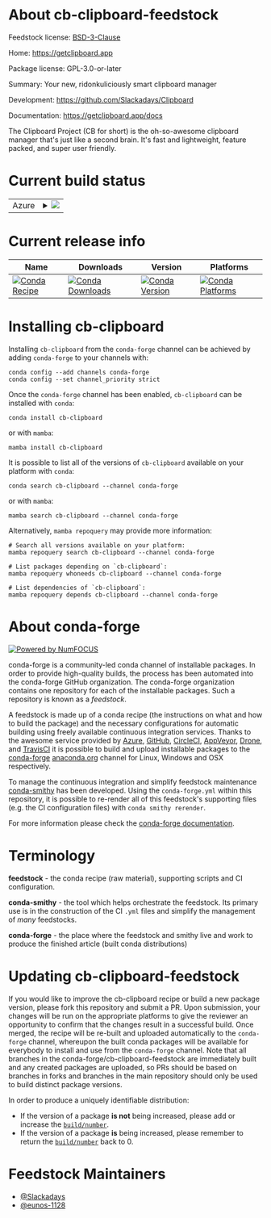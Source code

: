 About cb-clipboard-feedstock
============================

Feedstock license: [BSD-3-Clause](https://github.com/conda-forge/cb-clipboard-feedstock/blob/main/LICENSE.txt)

Home: https://getclipboard.app

Package license: GPL-3.0-or-later

Summary: Your new, ridonkuliciously smart clipboard manager

Development: https://github.com/Slackadays/Clipboard

Documentation: https://getclipboard.app/docs

The Clipboard Project (CB for short) is the oh-so-awesome
clipboard manager that's just like a second brain.
It's fast and lightweight, feature packed, and super user friendly.


Current build status
====================


<table>
    
  <tr>
    <td>Azure</td>
    <td>
      <details>
        <summary>
          <a href="https://dev.azure.com/conda-forge/feedstock-builds/_build/latest?definitionId=23689&branchName=main">
            <img src="https://dev.azure.com/conda-forge/feedstock-builds/_apis/build/status/cb-clipboard-feedstock?branchName=main">
          </a>
        </summary>
        <table>
          <thead><tr><th>Variant</th><th>Status</th></tr></thead>
          <tbody><tr>
              <td>linux_64</td>
              <td>
                <a href="https://dev.azure.com/conda-forge/feedstock-builds/_build/latest?definitionId=23689&branchName=main">
                  <img src="https://dev.azure.com/conda-forge/feedstock-builds/_apis/build/status/cb-clipboard-feedstock?branchName=main&jobName=linux&configuration=linux%20linux_64_" alt="variant">
                </a>
              </td>
            </tr><tr>
              <td>osx_64</td>
              <td>
                <a href="https://dev.azure.com/conda-forge/feedstock-builds/_build/latest?definitionId=23689&branchName=main">
                  <img src="https://dev.azure.com/conda-forge/feedstock-builds/_apis/build/status/cb-clipboard-feedstock?branchName=main&jobName=osx&configuration=osx%20osx_64_" alt="variant">
                </a>
              </td>
            </tr><tr>
              <td>win_64</td>
              <td>
                <a href="https://dev.azure.com/conda-forge/feedstock-builds/_build/latest?definitionId=23689&branchName=main">
                  <img src="https://dev.azure.com/conda-forge/feedstock-builds/_apis/build/status/cb-clipboard-feedstock?branchName=main&jobName=win&configuration=win%20win_64_" alt="variant">
                </a>
              </td>
            </tr>
          </tbody>
        </table>
      </details>
    </td>
  </tr>
</table>

Current release info
====================

| Name | Downloads | Version | Platforms |
| --- | --- | --- | --- |
| [![Conda Recipe](https://img.shields.io/badge/recipe-cb--clipboard-green.svg)](https://anaconda.org/conda-forge/cb-clipboard) | [![Conda Downloads](https://img.shields.io/conda/dn/conda-forge/cb-clipboard.svg)](https://anaconda.org/conda-forge/cb-clipboard) | [![Conda Version](https://img.shields.io/conda/vn/conda-forge/cb-clipboard.svg)](https://anaconda.org/conda-forge/cb-clipboard) | [![Conda Platforms](https://img.shields.io/conda/pn/conda-forge/cb-clipboard.svg)](https://anaconda.org/conda-forge/cb-clipboard) |

Installing cb-clipboard
=======================

Installing `cb-clipboard` from the `conda-forge` channel can be achieved by adding `conda-forge` to your channels with:

```
conda config --add channels conda-forge
conda config --set channel_priority strict
```

Once the `conda-forge` channel has been enabled, `cb-clipboard` can be installed with `conda`:

```
conda install cb-clipboard
```

or with `mamba`:

```
mamba install cb-clipboard
```

It is possible to list all of the versions of `cb-clipboard` available on your platform with `conda`:

```
conda search cb-clipboard --channel conda-forge
```

or with `mamba`:

```
mamba search cb-clipboard --channel conda-forge
```

Alternatively, `mamba repoquery` may provide more information:

```
# Search all versions available on your platform:
mamba repoquery search cb-clipboard --channel conda-forge

# List packages depending on `cb-clipboard`:
mamba repoquery whoneeds cb-clipboard --channel conda-forge

# List dependencies of `cb-clipboard`:
mamba repoquery depends cb-clipboard --channel conda-forge
```


About conda-forge
=================

[![Powered by
NumFOCUS](https://img.shields.io/badge/powered%20by-NumFOCUS-orange.svg?style=flat&colorA=E1523D&colorB=007D8A)](https://numfocus.org)

conda-forge is a community-led conda channel of installable packages.
In order to provide high-quality builds, the process has been automated into the
conda-forge GitHub organization. The conda-forge organization contains one repository
for each of the installable packages. Such a repository is known as a *feedstock*.

A feedstock is made up of a conda recipe (the instructions on what and how to build
the package) and the necessary configurations for automatic building using freely
available continuous integration services. Thanks to the awesome service provided by
[Azure](https://azure.microsoft.com/en-us/services/devops/), [GitHub](https://github.com/),
[CircleCI](https://circleci.com/), [AppVeyor](https://www.appveyor.com/),
[Drone](https://cloud.drone.io/welcome), and [TravisCI](https://travis-ci.com/)
it is possible to build and upload installable packages to the
[conda-forge](https://anaconda.org/conda-forge) [anaconda.org](https://anaconda.org/)
channel for Linux, Windows and OSX respectively.

To manage the continuous integration and simplify feedstock maintenance
[conda-smithy](https://github.com/conda-forge/conda-smithy) has been developed.
Using the ``conda-forge.yml`` within this repository, it is possible to re-render all of
this feedstock's supporting files (e.g. the CI configuration files) with ``conda smithy rerender``.

For more information please check the [conda-forge documentation](https://conda-forge.org/docs/).

Terminology
===========

**feedstock** - the conda recipe (raw material), supporting scripts and CI configuration.

**conda-smithy** - the tool which helps orchestrate the feedstock.
                   Its primary use is in the construction of the CI ``.yml`` files
                   and simplify the management of *many* feedstocks.

**conda-forge** - the place where the feedstock and smithy live and work to
                  produce the finished article (built conda distributions)


Updating cb-clipboard-feedstock
===============================

If you would like to improve the cb-clipboard recipe or build a new
package version, please fork this repository and submit a PR. Upon submission,
your changes will be run on the appropriate platforms to give the reviewer an
opportunity to confirm that the changes result in a successful build. Once
merged, the recipe will be re-built and uploaded automatically to the
`conda-forge` channel, whereupon the built conda packages will be available for
everybody to install and use from the `conda-forge` channel.
Note that all branches in the conda-forge/cb-clipboard-feedstock are
immediately built and any created packages are uploaded, so PRs should be based
on branches in forks and branches in the main repository should only be used to
build distinct package versions.

In order to produce a uniquely identifiable distribution:
 * If the version of a package **is not** being increased, please add or increase
   the [``build/number``](https://docs.conda.io/projects/conda-build/en/latest/resources/define-metadata.html#build-number-and-string).
 * If the version of a package **is** being increased, please remember to return
   the [``build/number``](https://docs.conda.io/projects/conda-build/en/latest/resources/define-metadata.html#build-number-and-string)
   back to 0.

Feedstock Maintainers
=====================

* [@Slackadays](https://github.com/Slackadays/)
* [@eunos-1128](https://github.com/eunos-1128/)

